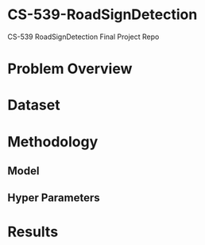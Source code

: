 # CS-539-RoadSignDetection
CS-539 RoadSignDetection Final Project Repo

# Problem Overview

# Dataset

# Methodology

## Model

## Hyper Parameters

# Results
